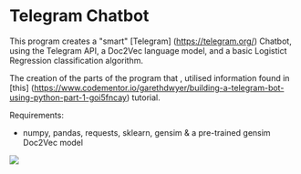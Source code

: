 # Telegram Chatbot

This program creates a "smart" [Telegram] (https://telegram.org/) Chatbot, using the Telegram API, a Doc2Vec language model, and a basic Logistict Regression classification algorithm.

The creation of the parts of the program that , utilised information found in [this] (https://www.codementor.io/garethdwyer/building-a-telegram-bot-using-python-part-1-goi5fncay) tutorial.

Requirements:
* numpy, pandas, requests, sklearn, gensim & a pre-trained gensim Doc2Vec model



![](http://g.recordit.co/fNasb139vs.gif)
